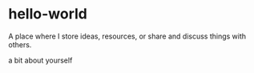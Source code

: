 # hello-world
A place where I store ideas, resources, or share and discuss things with others.

a bit about yourself
